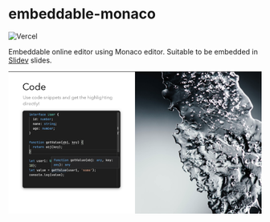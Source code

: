 # embeddable-monaco

![Vercel](https://therealsujitk-vercel-badge.vercel.app/?app=embeddable)

Embeddable online editor using Monaco editor. Suitable to be embedded in [Slidev](https://github.com/slidevjs/slidev) slides.

![Used in Slidev](./docs/slidev-component.png)
